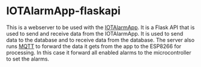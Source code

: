 # IOTAlarmApp-flaskapi
This is a webserver to be used with the [IOTAlarmApp](https://github.com/IdrisFallout/IOTAlarmApp). It is a Flask API that is used to send and receive data from the IOTAlarmApp. It is used to send data to the database and to receive data from the database. The server also runs [MQTT](https://github.com/IdrisFallout/MQTTClient) to forward the data it gets from the app to the ESP8266 for processing. In this case it forward all enabled alarms to the microcontroller to set the alarms.
